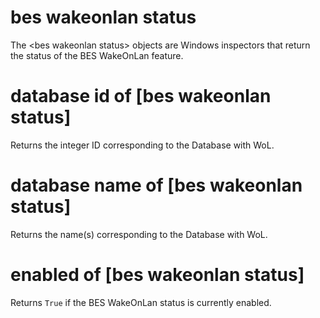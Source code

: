 # bes wakeonlan status

The &lt;bes wakeonlan status&gt; objects are Windows inspectors that return the status of the BES WakeOnLan feature.

# database id of [bes wakeonlan status]

Returns the integer ID corresponding to the Database with WoL.

# database name of [bes wakeonlan status]

Returns the name(s) corresponding to the Database with WoL.

# enabled of [bes wakeonlan status]

Returns `True` if the BES WakeOnLan status is currently enabled.
